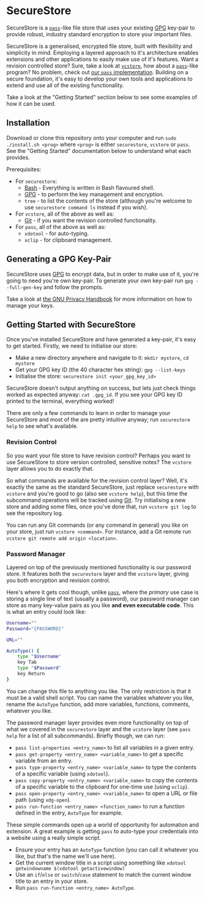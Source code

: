 # SecureStore

SecureStore is a [`pass`][pass]-like file store that uses your existing
[GPG][gpg] key-pair to provide robust, industry standard encryption to store
your important files.

SecureStore is a generalised, encrypted file store, built with flexibility and
simplicity in mind. Employing a layered approach to it's architecture enables
extensions and other applications to easily make use of it's features. Want a
revision controlled store? Sure, take a look at [`vcstore`][vcs], how about a
[`pass`][pass]-like program? No problem, check out [our `pass`
implementation][sspass]. Building on a secure foundation, it's easy to develop
your own tools and applications to extend and use all of the existing
functionality.

Take a look at the "Getting Started" section below to see some examples of how
it can be used.

## Installation

Download or clone this repository onto your computer and run `sudo ./install.sh
<prog>` where `<prog>` is either `securestore`, `vcstore` or `pass`. See the
"Getting Started" documentation below to understand what each provides.

Prerequisites:

- For `securestore`:
  - [Bash][bash] - Everything is written in Bash flavoured shell.
  - [GPG][gpg] - to perform the key management and encryption.
  - `tree` - to list the contents of the store (although you're
    welcome to use `securestore command ls` instead if you wish).
- For `vcstore`, all of the above as well as:
  - [Git][git] - if you want the revision controlled functionality.
- For `pass`, all of the above as well as:
  - `xdotool` - for auto-typing.
  - `xclip` - for clipboard management.

## Generating a GPG Key-Pair

SecureStore uses [GPG][gpg] to encrypt data, but in order to make use of it,
you're going to need you're own key-pair. To generate your own key-pair run `gpg
--full-gen-key` and follow the prompts.

Take a look at [the GNU Privacy Handbook][gpg_handbook] for more information on
how to manage your keys.

## Getting Started with SecureStore

Once you've installed SecureStore and have generated a key-pair, it's easy to
get started. Firstly, we need to initialise our store:

- Make a new directory anywhere and navigate to it: `mkdir mystore`, `cd
  mystore`
- Get your GPG key ID (the 40 character hex string): `gpg --list-keys`
- Initialise the store: `securestore init <your_gpg_key_id>`

SecureStore doesn't output anything on success, but lets just check things
worked as expected anyway: `cat .gpg_id`. If you see your GPG key ID printed to
the terminal, everything worked!

There are only a few commands to learn in order to manage your SecureStore and
most of the are pretty intuitive anyway; run `securestore help` to see what's
available.

### Revision Control

So you want your file store to have revision control? Perhaps you want to use
SecureStore to store version controlled, sensitive notes? The `vcstore` layer
allows you to do exactly that.

So what commands are available for the revision control layer? Well, it's
exactly the same as the standard SecureStore, just replace `securestore` with
`vcstore` and you're good to go (also see `vcstore help`), but this time the
subcommand operations will be tracked using [Git][git]. Try initialising a new
store and adding some files, once you've done that, run `vcstore git log` to see
the repository log.

You can run any Git commands (or any command in general) you like on your store,
just run `vcstore <command>`. For instance, add a Git remote run `vcstore git
remote add origin <location>`.

### Password Manager

Layered on top of the previously mentioned functionality is our password store.
It features both the `securestore` layer and the `vcstore` layer, giving you
both encryption and revision control.

Here's where it gets cool though, unlike [`pass`][pass], where the *primary* use
case is storing a single line of text (usually a password), our password manager
can store as many key-value pairs as you like **and even executable code**. This
is what an entry could look like:

```bash
Username=""
Password="{PASSWORD}"

URL=""

AutoType() {
	type "$Username"
	key Tab
	type "$Password"
	key Return
}
```

You can change this file to anything you like. The only restriction is that it
must be a valid shell script. You can name the variables whatever you like,
rename the `AutoType` function, add more variables, functions, comments,
whatever you like.

The password manager layer provides even more functionality on top of what we
covered in the `securestore` layer and the `vcstore` layer (see `pass help` for
a list of all subcommands). Briefly though, we can run:

- `pass list-properties <entry_name>` to list all variables in a given entry.
- `pass get-property <entry_name> <variable_name>` to get a specific variable
  from an entry.
- `pass type-property <entry_name> <variable_name>` to type the contents of a
  specific variable (using `xdotool`).
- `pass copy-property <entry_name> <variable_name>` to copy the contents of a
  specific variable to the clipboard for one-time use (using `xclip`).
- `pass open-property <entry_name> <variable_name>` to open a URL or file path
  (using `xdg-open`).
- `pass run-function <entry_name> <function_name>` to run a function defined in
  the entry, `AutoType` for example.

These simple commands open up a world of opportunity for automation and
extension. A great example is getting `pass` to auto-type your credentials into
a website using a really simple script.

- Ensure your entry has an `AutoType` function (you can call it whatever you
  like, but that's the name we'll use here).
- Get the current window title in a script using something like `xdotool
  getwindowname $(xdotool getactivewindow)`
- Use an `if`/`else` or `switch`/`case` statement to match the current window
  title to an entry in your store.
- Run `pass run-function <entry_name> AutoType`.


[bash]: https://www.gnu.org/software/bash/
[gpg]: https://gnupg.org
[gpg_handbook]: https://gnupg.org/gph/en/manual.html
[git]: https://git-scm.com
[pass]: https://www.passwordstore.org
[vcs]: vcstore
[sspass]: pass
